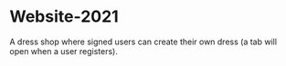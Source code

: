 # Website-2021
A dress shop where signed users can create their own dress (a tab will open when a user registers).
